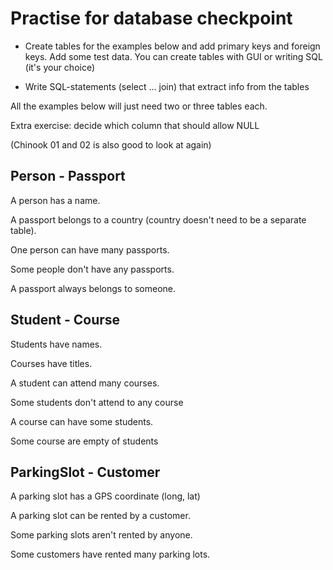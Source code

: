 # Practise for database checkpoint

* Create tables for the examples below and add primary keys and foreign keys. Add some test data. You can create tables with GUI or writing SQL (it's your choice)

* Write SQL-statements (select ... join) that extract info from the tables

All the examples below will just need two or three tables each.

Extra exercise: decide which column that should allow NULL

(Chinook 01 and 02 is also good to look at again)

## Person - Passport

A person has a name. 

A passport belongs to a country (country doesn't need to be a separate table).

One person can have many passports. 

Some people don't have any passports.

A passport always belongs to someone.

## Student - Course

Students have names. 

Courses have titles.

A student can attend many courses. 

Some students don't attend to any course

A course can have some students.

Some course are empty of students

## ParkingSlot - Customer

A parking slot has a GPS coordinate (long, lat)

A parking slot can be rented by a customer. 

Some parking slots aren't rented by anyone.

Some customers have rented many parking lots.

